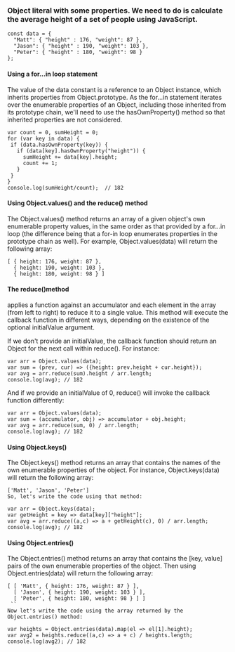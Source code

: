 ### Object literal with some properties. We need to do is calculate the average height of a set of people using JavaScript.
```
const data = {
  "Matt": { "height" : 176, "weight": 87 },
  "Jason": { "height" : 190, "weight": 103 },
  "Peter": { "height" : 180, "weight": 98 }
};
```

#### Using a for...in loop statement
The value of the data constant is a reference to an Object instance, which inherits properties from Object.prototype. As the for...in statement iterates over the enumerable properties of an Object, including those inherited from its prototype chain, we'll need to use the hasOwnProperty() method so that inherited properties are not considered.
```
var count = 0, sumHeight = 0;
for (var key in data) {
 if (data.hasOwnProperty(key)) {
   if (data[key].hasOwnProperty("height")) {
     sumHeight += data[key].height;
     count += 1;
   }
 }
}
console.log(sumHeight/count);  // 182
```
#### Using Object.values() and the reduce() method
The Object.values() method returns an array of a given object's own enumerable property values, in the same order as that provided by a for...in loop (the difference being that a for-in loop enumerates properties in the prototype chain as well). For example, Object.values(data) will return the following array:
```
[ { height: 176, weight: 87 },
  { height: 190, weight: 103 },
  { height: 180, weight: 98 } ]
```
#### The reduce()method
applies a function against an accumulator and each element in the array (from left to right) to reduce it to a single value. This method will execute the callback function in different ways, depending on the existence of the optional initialValue argument.

If we don't provide an initialValue, the callback function should return an Object for the next call within reduce(). For instance:
```
var arr = Object.values(data);
var sum = (prev, cur) => ({height: prev.height + cur.height});
var avg = arr.reduce(sum).height / arr.length;
console.log(avg); // 182
```
And if we provide an initialValue of 0, reduce() will invoke the callback function differently:
```
var arr = Object.values(data);
var sum = (accumulator, obj) => accumulator + obj.height;
var avg = arr.reduce(sum, 0) / arr.length;
console.log(avg); // 182
```
#### Using Object.keys()
The Object.keys() method returns an array that contains the names of the own enumerable properties of the object. For instance, Object.keys(data) will return the following array:
```
['Matt', 'Jason', 'Peter']
So, let's write the code using that method:

var arr = Object.keys(data);
var getHeight = key => data[key]["height"];
var avg = arr.reduce((a,c) => a + getHeight(c), 0) / arr.length;
console.log(avg); // 182
```
#### Using Object.entries()
The Object.entries() method returns an array that contains the [key, value] pairs of the own enumerable properties of the object. Then using Object.entries(data) will return the following array:
```
[ [ 'Matt', { height: 176, weight: 87 } ],
  [ 'Jason', { height: 190, weight: 103 } ],
  [ 'Peter', { height: 180, weight: 98 } ] ]
 ``
Now let's write the code using the array returned by the Object.entries() method:

var heights = Object.entries(data).map(el => el[1].height);
var avg2 = heights.reduce((a,c) => a + c) / heights.length;
console.log(avg2); // 182
